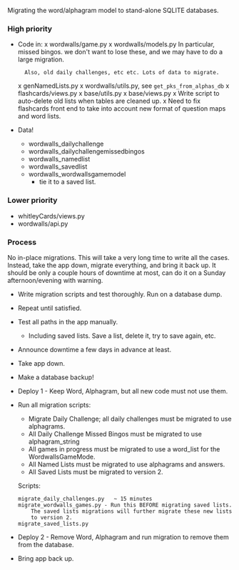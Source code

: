 Migrating the word/alphagram model to stand-alone SQLITE databases.

### High priority
- Code in:
    x wordwalls/game.py
    x wordwalls/models.py 
        In particular, missed bingos. we don't want to lose these, and 
        we may have to do a large migration.

        Also, old daily challenges, etc etc. Lots of data to migrate.

    x genNamedLists.py
    x wordwalls/utils.py, see `get_pks_from_alphas_db`
    x flashcards/views.py
    x base/utils.py
    x base/views.py
    x Write script to auto-delete old lists when tables are cleaned up.
    x Need to fix flashcards front end to take into account new format of
        question maps and word lists. 

- Data!
    + wordwalls_dailychallenge
    + wordwalls_dailychallengemissedbingos
    + wordwalls_namedlist
    + wordwalls_savedlist
    + wordwalls_wordwallsgamemodel
        * tie it to a saved list.

### Lower priority
- whitleyCards/views.py
- wordwalls/api.py

### Process

No in-place migrations. This will take a very long time to write all the
cases. Instead, take the app down, migrate everything, and bring
it back up. It should be only a couple hours of downtime at most, can
do it on a Sunday afternoon/evening with warning.

- Write migration scripts and test thoroughly. Run on a database dump.
- Repeat until satisfied.
- Test all paths in the app manually. 
    + Including saved lists. Save a list, delete it, try to save again,
    etc.
- Announce downtime a few days in advance at least.
- Take app down. 
- Make a database backup!
- Deploy 1 - Keep Word, Alphagram, but all new code must not use them.
- Run all migration scripts:
    - Migrate Daily Challenge; all daily challenges must be migrated to
    use alphagrams.
    - All Daily Challenge Missed Bingos must be migrated to use 
    alphagram_string
    - All games in progress must be migrated to use a word_list for the
    WordwallsGameMode.
    - All Named Lists must be migrated to use alphagrams and answers.
    - All Saved Lists must be migrated to version 2.

    Scripts:
    ```
    migrate_daily_challenges.py   ~ 15 minutes
    migrate_wordwalls_games.py - Run this BEFORE migrating saved lists.
        The saved lists migrations will further migrate these new lists
        to version 2.
    migrate_saved_lists.py

    ```

- Deploy 2 - Remove Word, Alphagram and run migration to remove them
    from the database.
- Bring app back up.